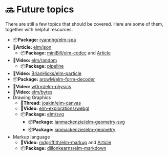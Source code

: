 # 🔜 Future topics

There are still a few topics that should be covered. Here are some of them, together with helpful resources.

* 📦**Package:** [ryannhg/elm-spa](https://package.elm-lang.org/packages/ryannhg/elm-spa/latest/)
* 📄**Article:** [elm/json](https://korban.net/posts/elm/2018-09-12-generate-json-from-elm-values-json-encode/)
  * 📦**Package:** [miniBill/elm-codec](https://package.elm-lang.org/packages/miniBill/elm-codec/latest/) and [Article](https://groundlevelmagic.tk/posts/2019-10-24-advanced-elm-codecs/)
* 🎥**Video:** [elm/random](https://www.youtube.com/watch?v=YxGWQdFo2Yc)
  * 📦**Package:** [pipeline](https://github.com/alexspurling/elm-recipes/tree/master/random)
* 🎥**Video:** [BrianHicks/elm-particle](https://www.youtube.com/watch?v=goL7LeDHFi4)
* 📦**Package:** [arowM/elm-form-decoder](https://package.elm-lang.org/packages/arowM/elm-form-decoder/latest/)
* 🎥**Video:** [w0rm/elm-physics](https://www.youtube.com/watch?v=pJ1i0iHxf58)
* 🎥**Video:** [elm/bytes](https://www.youtube.com/watch?v=inhfdRrh5NM)
* Drawing Graphics
  * 👥**Thread:** [joakin/elm-canvas](https://discourse.elm-lang.org/t/some-p5js-org-examples-in-elm/3781) 
  * 🎥**Video:** [elm-explorations/webgl](https://www.youtube.com/watch?v=Z-6ETEBNlMs)
  * 📦**Package:** [elm/svg](https://package.elm-lang.org/packages/elm/svg/latest/)
    * 📦**Package:** [ianmackenzie/elm-geometry-svg](https://package.elm-lang.org/packages/ianmackenzie/elm-geometry-svg/latest/)
    * 📦**Package:** [ianmackenzie/elm-geometry](https://package.elm-lang.org/packages/ianmackenzie/elm-geometry/latest/)
* Markup language
  * 🎥**Video:** [mdgriffith/elm-markup](https://www.youtube.com/watch?v=8Zd3ocr9Di8) and [Article](https://korban.net/posts/elm/2019-05-21-intro-elm-markup-elmstatic/)
  * 📦**Package:** [dillonkearns/elm-markdown](https://package.elm-lang.org/packages/dillonkearns/elm-markdown/latest/)

